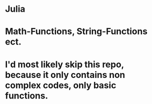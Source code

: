 # Julia

# Math-Functions, String-Functions ect.
# I'd most likely skip this repo, because it only contains non complex codes, only basic functions.
